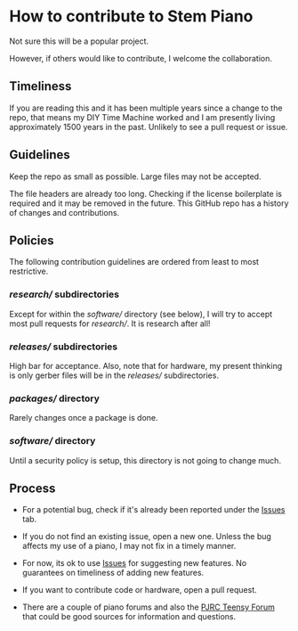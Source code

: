 # How to contribute to Stem Piano

Not sure this will be a popular project.

However, if others would like to contribute, I welcome the collaboration.

## Timeliness
If you are reading this and it has been multiple years since a change to the repo, that means my DIY Time Machine worked and I am presently living approximately 1500 years in the past. Unlikely to see a pull request or issue.

## Guidelines

Keep the repo as small as possible. Large files may not be accepted.

The file headers are already too long. Checking if the license boilerplate is required and it may be removed in the future. This GitHub repo has a history of changes and contributions.

## Policies

The following contribution guidelines are ordered from least to most restrictive.

### *research/* subdirectories
Except for within the *software/* directory (see below), I will try to accept most pull requests for *research/*. It is research after all!

### *releases/* subdirectories
High bar for acceptance. Also, note that for hardware, my present thinking is only gerber files will be in the *releases/* subdirectories.

### *packages/* directory
Rarely changes once a package is done.

### *software/* directory
Until a security policy is setup, this directory is not going to change much.

## Process

* For a potential bug, check if it's already been reported under the [Issues](https://github.com/gzweigle/DIY-Grand-Digital-Piano/issues) tab.

* If you do not find an existing issue, open a new one. Unless the bug affects my use of a piano, I may not fix in a timely manner.

* For now, its ok to use [Issues](https://github.com/gzweigle/DIY-Grand-Digital-Piano/issues) for suggesting new features. No guarantees on timeliness of adding new features.

* If you want to contribute code or hardware, open a pull request.

* There are a couple of piano forums and also the [PJRC Teensy Forum](https://forum.pjrc.com/) that could be good sources for information and questions.